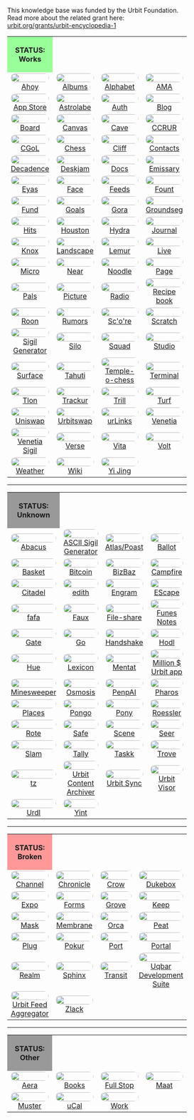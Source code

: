 <style>
	/* %wiki restyling */
.page a{display: inline-block;color: white;border: 1px solid black;margin-right: 6px;padding: 5px;background-color:#3366cc;border-radius:7px;}#page-title{display:none;}.sidebar{margin-right:-20px;padding-top:180px;background-image: url("https://i.imgur.com/enNS7bT.png");background-repeat:no-repeat;background-position-x:53%}#global-menu{border:2px solid cadetblue;}#global-menu a{display:block;margin-bottom:6px;}h1{font-size:2em;margin-top:0em}footer{text-align:left}
table {width:100%;border:none;} tr {border:none;} td {border:none;text-align:center;width:25%;}
	/* Tooltip */
.tooltip {position: relative;display: inline-block;border-bottom: 1px dotted black;}
.tooltip .tooltiptext {visibility: hidden;width: 120px;background-color: black;color: #fff;text-align: center;padding: 5px 0;border-radius: 6px;
position: absolute;z-index: 1;}
.tooltip:hover .tooltiptext {visibility: visible;}
.logo {border-radius:30px;margin:0px;width:100%;}
	/* Flexbox */
* {box-sizing: border-box;} body {margin: 0;} #main {display: flex;min-height: calc(100vh - 40vh);} #main > article {flex: 1;} #main > nav, #main > aside {flex: 0 0 20vw;} #main > nav {order: -1;} header{padding: 0em;} footer, article, nav, aside {padding: 1em;}
	/* Urmanac */
.urlink{display:inline-block;padding:1px 4px 1px 4px;font-family:monospace;color:LightSkyBlue; background:RoyalBlue;border-radius:6px;} .wlink{background-color: royalblue;border-radius: 0px;padding: 2px 2px 1px 2px;border: solid 1px lightskyblue;color: wheat;} .xlink{background-color: rgba(130, 130, 130, 20%);border-radius: 0px;padding: 2px 2px 1px 2px;border: solid 1px lightskyblue;color: black;} h5{margin-bottom:-1em;font-family:sans-serif}
img {max-width:100%;} .avator {border-radius:100px;width:48px;margin-right: 15px;} .tweet-wrap {max-width:490px;background: #fff;margin: 0 auto;margin-top: 50px;border-radius:3px;padding: 20px 30px 20px 10px;border-bottom: 1px solid #e6ecf0;border-top: 1px solid #e6ecf0;}.tweet-header {display: flex;align-items:flex-start;font-size:14px;}
.tweet-header-info {font-weight:bold;} .tweet-header-info span {color:#657786;font-weight:normal;margin-left: 5px;} .tweet-header-info p {font-weight:normal;margin-top: 5px;} .tweet-img-wrap {padding-left: 60px;}
</style>

This knowledge base was funded by the Urbit Foundation. Read more about the related grant here: <a href="https://urbit.org/grants/urbit-encyclopedia-1">urbit.org/grants/urbit-encyclopedia-1</a>

<table>
  <tr><th style="background-color:#99ff99;width:25%">

STATUS: Works

</th></tr>
<tr><td> <a href="https://bordex-ripdur.tlon.network/wiki/urmanac/ahoy"><img src="https://i.imgur.com/Wtq1ngu.png" class="logo"></a> <br> <a href="https://bordex-ripdur.tlon.network/wiki/urmanac/ahoy">Ahoy</a> </td>
    <td> <a href="https://bordex-ripdur.tlon.network/wiki/urmanac/albums"><img src="https://i.imgur.com/antKh0m.png" class="logo"></a> <br> <a href="https://bordex-ripdur.tlon.network/wiki/urmanac/albums">Albums</a> </td>
    <td> <a href="https://bordex-ripdur.tlon.network/wiki/urmanac/alphabet"><img src="https://i.imgur.com/LE2H7BD.jpeg" class="logo"></a> <br> <a href="https://bordex-ripdur.tlon.network/wiki/urmanac/alphabet">Alphabet</a> </td>
    <td> <a href="https://bordex-ripdur.tlon.network/wiki/urmanac/ama"><img src="https://i.imgur.com/iF2gbBu.png" class="logo"></a> <br> <a href="https://bordex-ripdur.tlon.network/wiki/urmanac/ama">AMA</a> </td></tr>

<tr><td> <a href="https://bordex-ripdur.tlon.network/wiki/urmanac/app-store"><img src="https://i.imgur.com/B1T9Yvs.png" class="logo"></a> <br> <a href="https://bordex-ripdur.tlon.network/wiki/urmanac/app-store">App Store</a> </td>
    <td> <a href="https://bordex-ripdur.tlon.network/wiki/urmanac/astrolabe"><img src="https://i.imgur.com/6mJtC2w.png" class="logo"></a> <br> <a href="https://bordex-ripdur.tlon.network/wiki/urmanac/astrolabe">Astrolabe</a> </td>
    <td> <a href="https://bordex-ripdur.tlon.network/wiki/urmanac/auth"><img src="https://i.imgur.com/j5tkb8h.png" class="logo"></a> <br> <a href="https://bordex-ripdur.tlon.network/wiki/urmanac/auth">Auth</a> </td>
    <td> <a href="https://bordex-ripdur.tlon.network/wiki/urmanac/blog"><img src="https://i.imgur.com/YmBPH02.png" class="logo"></a> <br> <a href="https://bordex-ripdur.tlon.network/wiki/urmanac/blog">Blog</a> </td></tr>

<tr><td> <a href="https://bordex-ripdur.tlon.network/wiki/urmanac/board"><img src="https://i.imgur.com/IbXkS16.png" class="logo"></a> <br> <a href="https://bordex-ripdur.tlon.network/wiki/urmanac/board">Board</a> </td>
    <td> <a href="https://bordex-ripdur.tlon.network/wiki/urmanac/canvas"><img src="https://i.imgur.com/C9ux8C7.png" class="logo"></a> <br> <a href="https://bordex-ripdur.tlon.network/wiki/urmanac/canvas">Canvas</a> </td>
    <td> <a href="https://bordex-ripdur.tlon.network/wiki/urmanac/cave"><img src="https://i.imgur.com/GwSYYNG.png" class="logo"></a> <br> <a href="https://bordex-ripdur.tlon.network/wiki/urmanac/cave">Cave</a> </td>
    <td> <a href="https://bordex-ripdur.tlon.network/wiki/urmanac/ccrur"><img src="https://i.imgur.com/N72R4NZ.png" class="logo"></a> <br> <a href="https://bordex-ripdur.tlon.network/wiki/urmanac/ccrur">CCRUR</a> </td></tr>

<tr><td> <a href="https://bordex-ripdur.tlon.network/wiki/urmanac/cgol"><img src="https://i.imgur.com/zes94SM.png" class="logo"></a> <br> <a href="https://bordex-ripdur.tlon.network/wiki/urmanac/cgol">CGoL</a> </td>
    <td> <a href="https://bordex-ripdur.tlon.network/wiki/urmanac/chess"><img src="https://i.imgur.com/DLRSgtb.jpeg" class="logo"></a> <br> <a href="https://bordex-ripdur.tlon.network/wiki/urmanac/chess">Chess</a> </td>
    <td> <a href="https://bordex-ripdur.tlon.network/wiki/urmanac/cliff"><img src="https://i.imgur.com/gCNKJ2x.png" class="logo"></a> <br> <a href="https://bordex-ripdur.tlon.network/wiki/urmanac/cliff">Cliff</a> </td>
    <td> <a href="https://bordex-ripdur.tlon.network/wiki/urmanac/contacts"><img src="https://i.imgur.com/acgjFsE.pngim" class="logo"></a> <br> <a href="https://bordex-ripdur.tlon.network/wiki/urmanac/contacts">Contacts</a> </td></tr>

<tr><td> <a href="https://bordex-ripdur.tlon.network/wiki/urmanac/decadence"><img src="https://i.imgur.com/980fq6u.png" class="logo"></a> <br> <a href="https://bordex-ripdur.tlon.network/wiki/urmanac/decadence">Decadence</a> </td>
    <td> <a href="https://bordex-ripdur.tlon.network/wiki/urmanac/deskjam"><img src="https://i.imgur.com/wHykeNo.png" class="logo"></a> <br> <a href="https://bordex-ripdur.tlon.network/wiki/urmanac/deskjam">Deskjam</a> </td>
    <td> <a href="https://bordex-ripdur.tlon.network/wiki/urmanac/docs"><img src="https://i.imgur.com/c5bbSSp.png" class="logo"></a> <br> <a href="https://bordex-ripdur.tlon.network/wiki/urmanac/docs">Docs</a> </td>
    <td> <a href="https://bordex-ripdur.tlon.network/wiki/urmanac/emissary"><img src="https://i.imgur.com/nXlgqLe.png" class="logo"></a> <br> <a href="https://bordex-ripdur.tlon.network/wiki/urmanac/emissary">Emissary</a> </td></tr>

<tr><td> <a href="https://bordex-ripdur.tlon.network/wiki/urmanac/eyas"><img src="https://i.imgur.com/ggh9NAO.png" class="logo"></a> <br> <a href="https://bordex-ripdur.tlon.network/wiki/urmanac/eyas">Eyas</a> </td>
    <td> <a href="https://bordex-ripdur.tlon.network/wiki/urmanac/face"><img src="https://i.imgur.com/kCJ16Oh.png" class="logo"></a> <br> <a href="https://bordex-ripdur.tlon.network/wiki/urmanac/face">Face</a> </td>
    <td> <a href="https://bordex-ripdur.tlon.network/wiki/urmanac/feeds"><img src="https://i.imgur.com/C7Tkkwy.png" class="logo"></a> <br> <a href="https://bordex-ripdur.tlon.network/wiki/urmanac/feeds">Feeds</a> </td>
    <td> <a href="https://bordex-ripdur.tlon.network/wiki/urmanac/fount"><img src="https://i.imgur.com/zEGti9N.png" class="logo"></a> <br> <a href="https://bordex-ripdur.tlon.network/wiki/urmanac/fount">Fount</a> </td></tr>

<tr><td> <a href="https://bordex-ripdur.tlon.network/wiki/urmanac/fund"><img src="https://i.imgur.com/jzo3QB9.jpeg" class="logo"></a> <br> <a href="https://bordex-ripdur.tlon.network/wiki/urmanac/fund">Fund</a> </td>
    <td> <a href="https://bordex-ripdur.tlon.network/wiki/urmanac/goals"><img src="https://i.imgur.com/mz4RVGY.jpeg" class="logo"></a> <br> <a href="https://bordex-ripdur.tlon.network/wiki/urmanac/goals">Goals</a> </td>
    <td> <a href="https://bordex-ripdur.tlon.network/wiki/urmanac/gora"><img src="https://i.imgur.com/nM0aBag.png" class="logo"></a> <br> <a href="https://bordex-ripdur.tlon.network/wiki/urmanac/gora">Gora</a> </td>
    <td> <a href="https://bordex-ripdur.tlon.network/wiki/urmanac/groundseg"><img src="https://i.imgur.com/0rrlTyO.jpeg" class="logo"></a> <br> <a href="https://bordex-ripdur.tlon.network/wiki/urmanac/groundseg">Groundseg</a> </td></tr>

<tr><td> <a href="https://bordex-ripdur.tlon.network/wiki/urmanac/hits"><img src="https://i.imgur.com/Z7kMnKT.png" class="logo"></a> <br> <a href="https://bordex-ripdur.tlon.network/wiki/urmanac/hits">Hits</a> </td>
    <td> <a href="https://bordex-ripdur.tlon.network/wiki/urmanac/houston"><img src="https://i.imgur.com/hhLzouE.png" class="logo"></a> <br> <a href="https://bordex-ripdur.tlon.network/wiki/urmanac/houston">Houston</a> </td>
    <td> <a href="https://bordex-ripdur.tlon.network/wiki/urmanac/hydra"><img src="https://i.imgur.com/sF2bMBQ.png" class="logo"></a> <br> <a href="https://bordex-ripdur.tlon.network/wiki/urmanac/hydra">Hydra</a> </td>
    <td> <a href="https://bordex-ripdur.tlon.network/wiki/urmanac/journal"><img src="https://i.imgur.com/GzcfRp4.png" class="logo"></a> <br> <a href="https://bordex-ripdur.tlon.network/wiki/urmanac/journal">Journal</a> </td></tr>

<tr><td> <a href="https://bordex-ripdur.tlon.network/wiki/urmanac/knox"><img src="https://i.imgur.com/MsBOVnu.jpeg" class="logo"></a> <br> <a href="https://bordex-ripdur.tlon.network/wiki/urmanac/knox">Knox</a> </td>
    <td> <a href="https://bordex-ripdur.tlon.network/wiki/urmanac/landscape"><img src="https://i.imgur.com/OwewBrt.jpeg" class="logo"></a> <br> <a href="https://bordex-ripdur.tlon.network/wiki/urmanac/landscape">Landscape</a> </td>
    <td> <a href="https://bordex-ripdur.tlon.network/wiki/urmanac/lemur"><img src="https://i.imgur.com/vKqB42z.png" class="logo"></a> <br> <a href="https://bordex-ripdur.tlon.network/wiki/urmanac/lemur">Lemur</a> </td>
    <td> <a href="https://bordex-ripdur.tlon.network/wiki/urmanac/live"><img src="https://i.imgur.com/ytF2HYP.png" class="logo"></a> <br> <a href="https://bordex-ripdur.tlon.network/wiki/urmanac/live">Live</a> </td></tr>
    
<tr><td> <a href="https://bordex-ripdur.tlon.network/wiki/urmanac/micro"><img src="https://i.imgur.com/PxfviuM.png" class="logo"></a> <br> <a href="https://bordex-ripdur.tlon.network/wiki/urmanac/micro">Micro</a> </td>
    <td> <a href="https://bordex-ripdur.tlon.network/wiki/urmanac/near"><img src="https://i.imgur.com/FawobQh.jpeg" class="logo"></a> <br> <a href="https://bordex-ripdur.tlon.network/wiki/urmanac/near">Near</a> </td>
    <td> <a href="https://bordex-ripdur.tlon.network/wiki/urmanac/noodle"><img src="https://i.imgur.com/Ho7VYL3.png" class="logo"></a> <br> <a href="https://bordex-ripdur.tlon.network/wiki/urmanac/noodle">Noodle</a> </td>
    <td> <a href="https://bordex-ripdur.tlon.network/wiki/urmanac/page"><img src="https://i.imgur.com/JXhykyx.png" class="logo"></a> <br> <a href="https://bordex-ripdur.tlon.network/wiki/urmanac/page">Page</a> </td></tr>
    
<tr><td> <a href="https://bordex-ripdur.tlon.network/wiki/urmanac/pals"><img src="https://i.imgur.com/3unsyj9.png" class="logo"></a> <br> <a href="https://bordex-ripdur.tlon.network/wiki/urmanac/pals">Pals</a> </td>
    <td> <a href="https://bordex-ripdur.tlon.network/wiki/urmanac/picture"><img src="https://i.imgur.com/yUCjDts.png" class="logo"></a> <br> <a href="https://bordex-ripdur.tlon.network/wiki/urmanac/picture">Picture</a> </td>
    <td> <a href="https://bordex-ripdur.tlon.network/wiki/urmanac/radio"><img src="https://i.imgur.com/zSxHEvW.png" class="logo"></a> <br> <a href="https://bordex-ripdur.tlon.network/wiki/urmanac/radio">Radio</a> </td>
    <td> <a href="https://bordex-ripdur.tlon.network/wiki/urmanac/recipe-book"><img src="https://i.imgur.com/weCvyKI.png" class="logo"></a> <br> <a href="https://bordex-ripdur.tlon.network/wiki/urmanac/recipe-book">Recipe book</a> </td></tr>
    
<tr><td> <a href="https://bordex-ripdur.tlon.network/wiki/urmanac/roon"><img src="https://i.imgur.com/17E7MWJ.png" class="logo"></a> <br> <a href="https://bordex-ripdur.tlon.network/wiki/urmanac/roon">Roon</a> </td>
    <td> <a href="https://bordex-ripdur.tlon.network/wiki/urmanac/rumors"><img src="https://i.imgur.com/69PJ8on.jpeg" class="logo"></a> <br> <a href="https://bordex-ripdur.tlon.network/wiki/urmanac/rumors">Rumors</a> </td>
    <td> <a href="https://bordex-ripdur.tlon.network/wiki/urmanac/score"><img src="https://i.imgur.com/v1k8eTS.jpeg" class="logo"></a> <br> <a href="https://bordex-ripdur.tlon.network/wiki/urmanac/score">Sc'o're</a> </td>
    <td> <a href="https://bordex-ripdur.tlon.network/wiki/urmanac/scratch"><img src="https://i.imgur.com/ant61x2.png" class="logo"></a> <br> <a href="https://bordex-ripdur.tlon.network/wiki/urmanac/scratch">Scratch</a> </td></tr>
    
<tr><td> <a href="https://bordex-ripdur.tlon.network/wiki/urmanac/sigil-generator"><img src="https://i.imgur.com/1oxMdDU.png" class="logo"></a> <br> <a href="https://bordex-ripdur.tlon.network/wiki/urmanac/sigil-generator">Sigil Generator</a> </td>
    <td> <a href="https://bordex-ripdur.tlon.network/wiki/urmanac/silo"><img src="https://i.imgur.com/9CYquTu.png" class="logo"></a> <br> <a href="https://bordex-ripdur.tlon.network/wiki/urmanac/silo">Silo</a> </td>
    <td> <a href="https://bordex-ripdur.tlon.network/wiki/urmanac/squad"><img src="https://i.imgur.com/k02mNSS.png" class="logo"></a> <br> <a href="https://bordex-ripdur.tlon.network/wiki/urmanac/squad">Squad</a> </td>
    <td> <a href="https://bordex-ripdur.tlon.network/wiki/urmanac/studio"><img src="https://i.imgur.com/qyN2qAq.png" class="logo"></a> <br> <a href="https://bordex-ripdur.tlon.network/wiki/urmanac/studio">Studio</a> </td></tr>
    
<tr><td> <a href="https://bordex-ripdur.tlon.network/wiki/urmanac/surface"><img src="https://i.imgur.com/UvtimeF.png" class="logo"></a> <br> <a href="https://bordex-ripdur.tlon.network/wiki/urmanac/surface">Surface</a> </td>
    <td> <a href="https://bordex-ripdur.tlon.network/wiki/urmanac/tahuti"><img src="https://i.imgur.com/1Hf53K8.png" class="logo"></a> <br> <a href="https://bordex-ripdur.tlon.network/wiki/urmanac/tahuti">Tahuti</a> </td>
    <td> <a href="https://bordex-ripdur.tlon.network/wiki/urmanac/temple-o-chess"><img src="https://i.imgur.com/eqnPZmd.png" class="logo"></a> <br> <a href="https://bordex-ripdur.tlon.network/wiki/urmanac/temple-o-chess">Temple-o-chess</a> </td>
    <td> <a href="https://bordex-ripdur.tlon.network/wiki/urmanac/terminal"><img src="https://i.imgur.com/VgDtXLC.jpeg" class="logo"></a> <br> <a href="https://bordex-ripdur.tlon.network/wiki/urmanac/terminal">Terminal</a> </td></tr>
    
<tr><td> <a href="https://bordex-ripdur.tlon.network/wiki/urmanac/tlon"><img src="https://i.imgur.com/pOMXhjw.png" class="logo"></a> <br> <a href="https://bordex-ripdur.tlon.network/wiki/urmanac/tlon">Tlon</a> </td>
    <td> <a href="https://bordex-ripdur.tlon.network/wiki/urmanac/trackur"><img src="https://i.imgur.com/IqL4yGS.png" class="logo"></a> <br> <a href="https://bordex-ripdur.tlon.network/wiki/urmanac/trackur">Trackur</a> </td>
    <td> <a href="https://bordex-ripdur.tlon.network/wiki/urmanac/trill"><img src="https://i.imgur.com/SuQPgNc.png" class="logo"></a> <br> <a href="https://bordex-ripdur.tlon.network/wiki/urmanac/trill">Trill</a> </td>
    <td> <a href="https://bordex-ripdur.tlon.network/wiki/urmanac/turf"><img src="https://i.imgur.com/zqtV31Z.jpeg" class="logo"></a> <br> <a href="https://bordex-ripdur.tlon.network/wiki/urmanac/turf">Turf</a> </td></tr>
    
<tr><td> <a href="https://bordex-ripdur.tlon.network/wiki/urmanac/uniswap"><img src="https://i.imgur.com/F52HxXe.png" class="logo"></a> <br> <a href="https://bordex-ripdur.tlon.network/wiki/urmanac/uniswap">Uniswap</a> </td>
    <td> <a href="https://bordex-ripdur.tlon.network/wiki/urmanac/urbitswap"><img src="https://i.imgur.com/LaolY95.jpeg" class="logo"></a> <br> <a href="https://bordex-ripdur.tlon.network/wiki/urmanac/urbitswap">Urbitswap</a> </td>
    <td> <a href="https://bordex-ripdur.tlon.network/wiki/urmanac/urlinks"><img src="https://i.imgur.com/9YXlCJt.png" class="logo"></a> <br> <a href="https://bordex-ripdur.tlon.network/wiki/urmanac/urlinks">urLinks</a> </td>
    <td> <a href="https://bordex-ripdur.tlon.network/wiki/urmanac/venetia"><img src="https://i.imgur.com/rxiIiVd.png" class="logo"></a> <br> <a href="https://bordex-ripdur.tlon.network/wiki/urmanac/venetia">Venetia</a> </td></tr>
    
<tr><td> <a href="https://bordex-ripdur.tlon.network/wiki/urmanac/venetia-sigil"><img src="https://i.imgur.com/CaECSM1.png" class="logo"></a> <br> <a href="https://bordex-ripdur.tlon.network/wiki/urmanac/venetia-sigil">Venetia Sigil</a> </td>
    <td> <a href="https://bordex-ripdur.tlon.network/wiki/urmanac/verse"><img src="https://i.imgur.com/eYk43lj.jpeg" class="logo"></a> <br> <a href="https://bordex-ripdur.tlon.network/wiki/urmanac/verse">Verse</a> </td>
    <td> <a href="https://bordex-ripdur.tlon.network/wiki/urmanac/vita"><img src="https://i.imgur.com/dGFhw39.jpeg" class="logo"></a> <br> <a href="https://bordex-ripdur.tlon.network/wiki/urmanac/vita">Vita</a> </td>
    <td> <a href="https://bordex-ripdur.tlon.network/wiki/urmanac/volt"><img src="https://i.imgur.com/wvyuSiq.png" class="logo"></a> <br> <a href="https://bordex-ripdur.tlon.network/wiki/urmanac/volt">Volt</a> </td></tr>

<tr><td> <a href="https://bordex-ripdur.tlon.network/wiki/urmanac/weather"><img src="https://i.imgur.com/pFvw1dn.png" class="logo"></a> <br> <a href="https://bordex-ripdur.tlon.network/wiki/urmanac/weather">Weather</a> </td>
    <td> <a href="https://bordex-ripdur.tlon.network/wiki/urmanac/wiki"><img src="https://i.imgur.com/8JzMUDh.png" class="logo"></a> <br> <a href="https://bordex-ripdur.tlon.network/wiki/urmanac/wiki">Wiki</a> </td>
    <td> <a href="https://bordex-ripdur.tlon.network/wiki/urmanac/yi-jing"><img src="https://i.imgur.com/MqIgDdp.png" class="logo"></a> <br> <a href="https://bordex-ripdur.tlon.network/wiki/urmanac/yi-jing">Yi Jing</a> </td>
    <td>  </td></tr>

</table>

---

<table>
  <tr><th style="background-color:#999999;width:25%">

STATUS: Unknown

</th></tr>
<tr><td> <a href="https://bordex-ripdur.tlon.network/wiki/urmanac/abacus"><img src="https://i.imgur.com/tALRu89.png" class="logo"></a><br><a href="https://bordex-ripdur.tlon.network/wiki/urmanac/abacus">Abacus</a> </td>
    <td> <a href="https://bordex-ripdur.tlon.network/wiki/urmanac/ascii-sigil-generator"><img src="https://i.imgur.com/HxB5fTE.png" class="logo"></a> <br> <a href="https://bordex-ripdur.tlon.network/wiki/urmanac/ascii-sigil-generator">ASCII Sigil Generator</a> </td>
    <td> <a href="https://bordex-ripdur.tlon.network/wiki/urmanac/atlas-poast"><img src="https://i.imgur.com/xyRGN67.png" class="logo"></a> <br> <a href="https://bordex-ripdur.tlon.network/wiki/urmanac/atlas-poast">Atlas/Poast</a> </td>
    <td> <a href="https://bordex-ripdur.tlon.network/wiki/urmanac/ballot"><img src="https://i.imgur.com/cEow4oA.png" class="logo"></a> <br> <a href="https://bordex-ripdur.tlon.network/wiki/urmanac/ballot">Ballot</a> </td></tr>

<tr><td> <a href="https://bordex-ripdur.tlon.network/wiki/urmanac/basket"><img src="https://i.imgur.com/G1iINcn.jpeg" class="logo"></a> <br> <a href="https://bordex-ripdur.tlon.network/wiki/urmanac/basket">Basket</a> </td>
    <td> <a href="https://bordex-ripdur.tlon.network/wiki/urmanac/bitcoin"><img src="https://i.imgur.com/vYf7hoY.png" class="logo"></a> <br> <a href="https://bordex-ripdur.tlon.network/wiki/urmanac/bitcoin">Bitcoin</a> </td>
    <td> <a href="https://bordex-ripdur.tlon.network/wiki/urmanac/bizbaz"><img src="https://i.imgur.com/IN4ig4B.png" class="logo"></a> <br> <a href="https://bordex-ripdur.tlon.network/wiki/urmanac/bizbaz">BizBaz</a> </td>
    <td> <a href="https://bordex-ripdur.tlon.network/wiki/urmanac/campfire"><img src="https://i.imgur.com/06W32G1.png" class="logo"></a> <br> <a href="https://bordex-ripdur.tlon.network/wiki/urmanac/campfire">Campfire</a> </td></tr>

<tr><td> <a href="https://bordex-ripdur.tlon.network/wiki/urmanac/citadel"><img src="https://i.imgur.com/7CwvkAU.jpeg" class="logo"></a> <br> <a href="https://bordex-ripdur.tlon.network/wiki/urmanac/citadel">Citadel</a> </td>
    <td> <a href="https://bordex-ripdur.tlon.network/wiki/urmanac/edith"><img src="https://i.imgur.com/p0WMk4P.jpeg" class="logo"></a> <br> <a href="https://bordex-ripdur.tlon.network/wiki/urmanac/edith">edith</a> </td>
    <td> <a href="https://bordex-ripdur.tlon.network/wiki/urmanac/engram"><img src="https://i.imgur.com/LjRZrYf.png" class="logo"></a> <br> <a href="https://bordex-ripdur.tlon.network/wiki/urmanac/engram">Engram</a> </td>
    <td> <a href="https://bordex-ripdur.tlon.network/wiki/urmanac/escape"><img src="https://i.imgur.com/jhZGdKI.png" class="logo"></a> <br> <a href="https://bordex-ripdur.tlon.network/wiki/urmanac/escape">EScape</a> </td></tr>

<tr><td> <a href="https://bordex-ripdur.tlon.network/wiki/urmanac/fafa"><img src="https://i.imgur.com/URoAniz.png" class="logo"></a> <br> <a href="https://bordex-ripdur.tlon.network/wiki/urmanac/fafa">fafa</a> </td>
    <td> <a href="https://bordex-ripdur.tlon.network/wiki/urmanac/faux"><img src="https://i.imgur.com/fWFyIt4.png" class="logo"></a> <br> <a href="https://bordex-ripdur.tlon.network/wiki/urmanac/faux">Faux</a> </td>
    <td> <a href="https://bordex-ripdur.tlon.network/wiki/urmanac/file-share"><img src="https://i.imgur.com/JlHnm2K.png" class="logo"></a> <br> <a href="https://bordex-ripdur.tlon.network/wiki/urmanac/file-share">File-share</a> </td>
    <td> <a href="https://bordex-ripdur.tlon.network/wiki/urmanac/funes-notes"><img src="https://i.imgur.com/FtekwLv.png" class="logo"></a> <br> <a href="https://bordex-ripdur.tlon.network/wiki/urmanac/funes-notes">Funes Notes</a> </td></tr>

<tr><td> <a href="https://bordex-ripdur.tlon.network/wiki/urmanac/gate"><img src="https://i.imgur.com/4rbTF9C.png" class="logo"></a> <br> <a href="https://bordex-ripdur.tlon.network/wiki/urmanac/gate">Gate</a> </td>
    <td> <a href="https://bordex-ripdur.tlon.network/wiki/urmanac/go"><img src="https://i.imgur.com/xmDWnyQ.png" class="logo"></a> <br> <a href="https://bordex-ripdur.tlon.network/wiki/urmanac/go">Go</a> </td>
    <td> <a href="https://bordex-ripdur.tlon.network/wiki/urmanac/handshake"><img src="https://i.imgur.com/TY2yKzo.png" class="logo"></a> <br> <a href="#">Handshake</a> </td>
    <td> <a href="https://bordex-ripdur.tlon.network/wiki/urmanac/hodl"><img src="https://i.imgur.com/6hzm96c.png" class="logo"></a> <br> <a href="https://bordex-ripdur.tlon.network/wiki/urmanac/hodl">Hodl</a> </td></tr>

<tr><td> <a href="https://bordex-ripdur.tlon.network/wiki/urmanac/hue"><img src="https://i.imgur.com/C39GEOv.png" class="logo"></a> <br> <a href="https://bordex-ripdur.tlon.network/wiki/urmanac/hue">Hue</a> </td>
    <td> <a href="https://bordex-ripdur.tlon.network/wiki/urmanac/lexicon"><img src="https://i.imgur.com/5zUli0v.jpeg" class="logo"></a> <br> <a href="https://bordex-ripdur.tlon.network/wiki/urmanac/lexicon">Lexicon</a> </td>
    <td> <a href="https://bordex-ripdur.tlon.network/wiki/urmanac/mentat"><img src="https://i.imgur.com/MKcKtkN.png" class="logo"></a> <br> <a href="https://bordex-ripdur.tlon.network/wiki/urmanac/mentat">Mentat</a> </td>
    <td> <a href="https://bordex-ripdur.tlon.network/wiki/urmanac/million-urbit-app"><img src="https://i.imgur.com/aW9bAC0.png" class="logo"></a> <br> <a href="https://bordex-ripdur.tlon.network/wiki/urmanac/million-urbit-app">Million $ Urbit app</a> </td></tr>

<tr><td> <a href="https://bordex-ripdur.tlon.network/wiki/urmanac/minesweeper"><img src="https://i.imgur.com/jlfS4l7.png" class="logo"></a> <br> <a href="https://bordex-ripdur.tlon.network/wiki/urmanac/minesweeper">Minesweeper</a> </td>
    <td> <a href="https://bordex-ripdur.tlon.network/wiki/urmanac/osmosis"><img src="https://i.imgur.com/vcEl3oC.png" class="logo"></a> <br> <a href="https://bordex-ripdur.tlon.network/wiki/urmanac/osmosis">Osmosis</a> </td>
    <td> <a href="https://bordex-ripdur.tlon.network/wiki/urmanac/penpai"><img src="https://i.imgur.com/VgYqwII.png" class="logo"></a> <br> <a href="https://bordex-ripdur.tlon.network/wiki/urmanac/penpai">PenpAI</a> </td>
    <td> <a href="https://bordex-ripdur.tlon.network/wiki/urmanac/pharos"><img src="https://i.imgur.com/8dzG1B2.png" class="logo"></a> <br> <a href="https://bordex-ripdur.tlon.network/wiki/urmanac/pharos">Pharos</a> </td></tr>

<tr><td> <a href="https://bordex-ripdur.tlon.network/wiki/urmanac/places"><img src="https://i.imgur.com/fJfepTq.jpeg" class="logo"></a> <br> <a href="https://bordex-ripdur.tlon.network/wiki/urmanac/places">Places</a> </td>
    <td> <a href="https://bordex-ripdur.tlon.network/wiki/urmanac/pongo"><img src="https://i.imgur.com/QX0IXes.png" class="logo"></a> <br> <a href="https://bordex-ripdur.tlon.network/wiki/urmanac/pongo">Pongo</a> </td>
    <td> <a href="https://bordex-ripdur.tlon.network/wiki/urmanac/pony"><img src="https://i.imgur.com/wfB6rRM.png" class="logo"></a> <br> <a href="https://bordex-ripdur.tlon.network/wiki/urmanac/pony">Pony</a> </td>
    <td> <a href="https://bordex-ripdur.tlon.network/wiki/urmanac/roessler"><img src="https://i.imgur.com/QdiQNMg.png" class="logo"></a> <br> <a href="https://bordex-ripdur.tlon.network/wiki/urmanac/roessler">Roessler</a> </td></tr>

<tr><td> <a href="https://bordex-ripdur.tlon.network/wiki/urmanac/rote"><img src="https://i.imgur.com/qfTJrNa.png" class="logo"></a> <br> <a href="https://bordex-ripdur.tlon.network/wiki/urmanac/rote">Rote</a> </td>
    <td> <a href="https://bordex-ripdur.tlon.network/wiki/urmanac/safe"><img src="https://i.imgur.com/Ni5rjHe.jpeg" class="logo"></a> <br> <a href="https://bordex-ripdur.tlon.network/wiki/urmanac/safe">Safe</a> </td>
    <td> <a href="https://bordex-ripdur.tlon.network/wiki/urmanac/scene"><img src="https://i.imgur.com/2CfZV1C.png" class="logo"></a> <br> <a href="https://bordex-ripdur.tlon.network/wiki/urmanac/scene">Scene</a> </td>
    <td> <a href="https://bordex-ripdur.tlon.network/wiki/urmanac/seer"><img src="https://i.imgur.com/NKaLhKb.png" class="logo"></a> <br> <a href="https://bordex-ripdur.tlon.network/wiki/urmanac/seer">Seer</a> </td></tr>

<tr><td> <a href="https://bordex-ripdur.tlon.network/wiki/urmanac/slam"><img src="https://i.imgur.com/WbPB5k8.png" class="logo"></a> <br> <a href="https://bordex-ripdur.tlon.network/wiki/urmanac/slam">Slam</a> </td>
    <td> <a href="https://bordex-ripdur.tlon.network/wiki/urmanac/tally"><img src="https://i.imgur.com/G2dDjIv.png" class="logo"></a> <br> <a href="https://bordex-ripdur.tlon.network/wiki/urmanac/tally">Tally</a> </td>
    <td> <a href="https://bordex-ripdur.tlon.network/wiki/urmanac/taskk"><img src="https://i.imgur.com/0OSRlNK.png" class="logo"></a> <br> <a href="https://bordex-ripdur.tlon.network/wiki/urmanac/taskk">Taskk</a> </td>
    <td> <a href="https://bordex-ripdur.tlon.network/wiki/urmanac/trove"><img src="https://i.imgur.com/cMkkUyS.jpeg" class="logo"></a> <br> <a href="https://bordex-ripdur.tlon.network/wiki/urmanac/trove">Trove</a> </td></tr>

<tr><td> <a href="https://bordex-ripdur.tlon.network/wiki/urmanac/tz"><img src="https://i.imgur.com/xGYmK7l.png" class="logo"></a> <br> <a href="https://bordex-ripdur.tlon.network/wiki/urmanac/tz">tz</a> </td>
    <td> <a href="https://bordex-ripdur.tlon.network/wiki/urmanac/urbit-content-archiver"><img src="https://i.imgur.com/u3Jp2Se.png" class="logo"></a> <br> <a href="https://bordex-ripdur.tlon.network/wiki/urmanac/urbit-content-archiver">Urbit Content Archiver</a> </td>
    <td> <a href="https://bordex-ripdur.tlon.network/wiki/urmanac/urbit-sync"><img src="https://i.imgur.com/u3Jp2Se.png" class="logo"></a> <br> <a href="https://bordex-ripdur.tlon.network/wiki/urmanac/urbit-sync">Urbit Sync</a> </td>
    <td> <a href="https://bordex-ripdur.tlon.network/wiki/urmanac/urbit-visor"><img src="https://i.imgur.com/kZcQez9.jpeg" class="logo"></a> <br> <a href="https://bordex-ripdur.tlon.network/wiki/urmanac/urbit-visor">Urbit Visor</a> </td></tr>

<tr><td> <a href="https://bordex-ripdur.tlon.network/wiki/urmanac/urdl"><img src="https://i.imgur.com/KULswiC.png" class="logo"></a> <br> <a href="https://bordex-ripdur.tlon.network/wiki/urmanac/urdl">Urdl</a> </td>
    <td> <a href="https://bordex-ripdur.tlon.network/wiki/urmanac/yint"><img src="https://i.imgur.com/2TBGPfT.jpeg" class="logo"></a> <br> <a href="https://bordex-ripdur.tlon.network/wiki/urmanac/yint">Yint</a> </td>
    <td>  </td>
    <td>  </td></tr>

</table>

---

<table>
  <tr><th style="background-color:#ff9999;width:25%">

STATUS: Broken

</th></tr>
<tr><td> <a href="https://bordex-ripdur.tlon.network/wiki/urmanac/channel"><img src="https://i.imgur.com/WjDQPAI.jpeg" class="logo"></a> <br> <a href="https://bordex-ripdur.tlon.network/wiki/urmanac/channel">Channel</a> </td>
    <td> <a href="https://bordex-ripdur.tlon.network/wiki/urmanac/chronicle"><img src="https://i.imgur.com/LHM0PyW.jpeg" class="logo"></a> <br> <a href="https://bordex-ripdur.tlon.network/wiki/urmanac/chronicle">Chronicle</a> </td>
    <td> <a href="https://bordex-ripdur.tlon.network/wiki/urmanac/crow"><img src="https://i.imgur.com/GQ7NKbm.png" class="logo"></a> <br> <a href="https://bordex-ripdur.tlon.network/wiki/urmanac/crow">Crow</a> </td>
    <td> <a href="https://bordex-ripdur.tlon.network/wiki/urmanac/dukebox"><img src="https://i.imgur.com/2byTi3J.png" class="logo"></a> <br> <a href="https://bordex-ripdur.tlon.network/wiki/urmanac/dukebox">Dukebox</a> </td></tr>

<tr><td> <a href="https://bordex-ripdur.tlon.network/wiki/urmanac/expo"><img src="https://i.imgur.com/4eE3tPz.png" class="logo"></a> <br> <a href="https://bordex-ripdur.tlon.network/wiki/urmanac/expo">Expo</a> </td>
    <td> <a href="https://bordex-ripdur.tlon.network/wiki/urmanac/forms"><img src="https://i.imgur.com/PzNPuf5.jpeg" class="logo"></a> <br> <a href="https://bordex-ripdur.tlon.network/wiki/urmanac/forms">Forms</a> </td>
    <td> <a href="https://bordex-ripdur.tlon.network/wiki/urmanac/grove"><img src="https://i.imgur.com/XivjgMs.png" class="logo"></a> <br> <a href="https://bordex-ripdur.tlon.network/wiki/urmanac/grove">Grove</a> </td>
    <td> <a href="https://bordex-ripdur.tlon.network/wiki/urmanac/keep"><img src="https://i.imgur.com/nBXMjNc.png" class="logo"></a> <br> <a href="https://bordex-ripdur.tlon.network/wiki/urmanac/keep">Keep</a> </td></tr>

<tr><td> <a href="https://bordex-ripdur.tlon.network/wiki/urmanac/mask"><img src="https://i.imgur.com/bSMx5yl.jpeg" class="logo"></a> <br> <a href="https://bordex-ripdur.tlon.network/wiki/urmanac/mask">Mask</a> </td>
    <td> <a href="https://bordex-ripdur.tlon.network/wiki/urmanac/membrane"><img src="https://i.imgur.com/8f8arZ3.png" class="logo"></a> <br> <a href="https://bordex-ripdur.tlon.network/wiki/urmanac/membrane">Membrane</a> </td>
    <td> <a href="https://bordex-ripdur.tlon.network/wiki/urmanac/orca"><img src="https://i.imgur.com/SUgBF8D.png" class="logo"></a> <br> <a href="https://bordex-ripdur.tlon.network/wiki/urmanac/orca">Orca</a> </td>
    <td> <a href="https://bordex-ripdur.tlon.network/wiki/urmanac/peat"><img src="https://i.imgur.com/8FqaPOq.png" class="logo"></a> <br> <a href="https://bordex-ripdur.tlon.network/wiki/urmanac/peat">Peat</a> </td></tr>

<tr><td> <a href="https://bordex-ripdur.tlon.network/wiki/urmanac/plug"><img src="https://i.imgur.com/4cwcxMV.png" class="logo"></a> <br> <a href="https://bordex-ripdur.tlon.network/wiki/urmanac/plug">Plug</a> </td>
    <td> <a href="https://bordex-ripdur.tlon.network/wiki/urmanac/pokur"><img src="https://i.imgur.com/HDrrVgK.png" class="logo"></a> <br> <a href="https://bordex-ripdur.tlon.network/wiki/urmanac/pokur">Pokur</a> </td>
    <td> <a href="https://bordex-ripdur.tlon.network/wiki/urmanac/port"><img src="https://i.imgur.com/XGPaKo9.png" class="logo"></a> <br> <a href="https://bordex-ripdur.tlon.network/wiki/urmanac/port">Port</a> </td>
    <td> <a href="https://bordex-ripdur.tlon.network/wiki/urmanac/portal"><img src="https://i.imgur.com/YW3l2WF.jpeg" class="logo"></a> <br> <a href="https://bordex-ripdur.tlon.network/wiki/urmanac/portal">Portal</a> </td></tr>

<tr><td> <a href="https://bordex-ripdur.tlon.network/wiki/urmanac/realm"><img src="https://i.imgur.com/yg3UWae.png" class="logo"></a> <br> <a href="https://bordex-ripdur.tlon.network/wiki/urmanac/realm">Realm</a> </td>
    <td> <a href="https://bordex-ripdur.tlon.network/wiki/urmanac/sphinx"><img src="https://i.imgur.com/edCEWlG.png" class="logo"></a> <br> <a href="https://bordex-ripdur.tlon.network/wiki/urmanac/sphinx">Sphinx</a> </td>
    <td> <a href="https://bordex-ripdur.tlon.network/wiki/urmanac/transit"><img src="https://i.imgur.com/KpEMVVo.png" class="logo"></a> <br> <a href="https://bordex-ripdur.tlon.network/wiki/urmanac/transit">Transit</a> </td>
    <td> <a href="https://bordex-ripdur.tlon.network/wiki/urmanac/uqbar-development-suite"><img src="https://i.imgur.com/7nTZNfX.png" class="logo"></a> <br> <a href="https://bordex-ripdur.tlon.network/wiki/urmanac/uqbar-development-suite">Uqbar Development Suite</a> </td></tr>

<tr><td> <a href="https://bordex-ripdur.tlon.network/wiki/urmanac/urbit-feed-aggregator"><img src="https://i.imgur.com/ZRMqXb7.png" class="logo"></a> <br> <a href="https://bordex-ripdur.tlon.network/wiki/urmanac/urbit-feed-aggregator">Urbit Feed Aggregator</a> </td>
    <td> <a href="https://bordex-ripdur.tlon.network/wiki/urmanac/zlack"><img src="https://i.imgur.com/CKFtIa5.png" class="logo"></a> <br> <a href="https://bordex-ripdur.tlon.network/wiki/urmanac/zlack">Zlack</a> </td>
    <td>  </td>
    <td> </td></tr>

</table>

---

<table>
  <tr><th style="background-color:#999999;width:25%">

STATUS: Other

</th></tr>
<tr><td> <img src="https://i.imgur.com/lqvhX8S.jpeg" class="logo"><br><a href="https://bordex-ripdur.tlon.network/wiki/urmanac/aera">Aera</a> </td>
    <td> <a href="https://bordex-ripdur.tlon.network/wiki/urmanac/books"><img src="https://i.imgur.com/vgeoNVa.png" class="logo"></a> <br> <a href="https://bordex-ripdur.tlon.network/wiki/urmanac/books">Books</a> </td>
    <td> <a href="https://bordex-ripdur.tlon.network/wiki/urmanac/full-stop"><img src="https://i.imgur.com/k2DhDuk.png" class="logo"></a> <br> <a href="https://bordex-ripdur.tlon.network/wiki/urmanac/full-stop">Full Stop</a> </td>
    <td> <a href="https://bordex-ripdur.tlon.network/wiki/urmanac/maat"><img src="https://i.imgur.com/i5Akf8B.png" class="logo"></a> <br> <a href="https://bordex-ripdur.tlon.network/wiki/urmanac/maat">Maat</a> </td></tr>
    
<tr><td> <a href="https://bordex-ripdur.tlon.network/wiki/urmanac/muster"><img src="https://i.imgur.com/DjX2HiI.jpeg" class="logo"></a> <br> <a href="https://bordex-ripdur.tlon.network/wiki/urmanac/muster">Muster</a> </td>
    <td> <a href="https://bordex-ripdur.tlon.network/wiki/urmanac/ucal"><img src="https://i.imgur.com/RqQyasD.jpeg" class="logo"></a> <br> <a href="https://bordex-ripdur.tlon.network/wiki/urmanac/ucal">uCal</a> </td>
    <td> <a href="https://bordex-ripdur.tlon.network/wiki/urmanac/work"><img src="https://i.imgur.com/G3wYnEP.png" class="logo"></a> <br> <a href="https://bordex-ripdur.tlon.network/wiki/urmanac/work">Work</a> </td>
    <td>  </td></tr>

</table>

